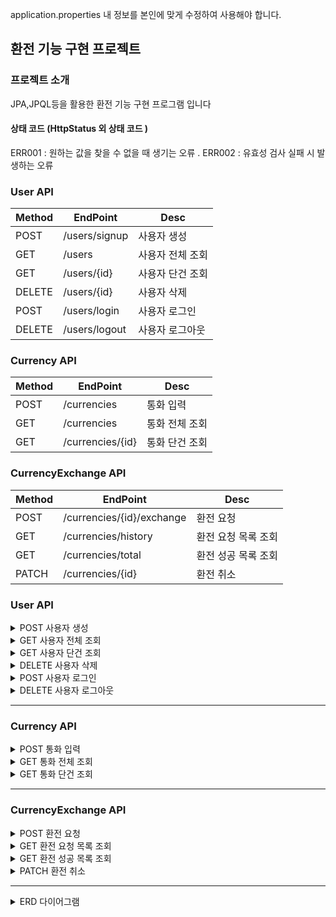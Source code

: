 application.properties 내 정보를 본인에 맞게 수정하여 사용해야 합니다.

## 환전 기능 구현 프로젝트

### 프로젝트 소개 
JPA,JPQL등을 활용한 환전 기능 구현 프로그램 입니다

#### 상태 코드 (HttpStatus 외 상태 코드 )
ERR001 : 원하는 값을 찾을 수 없을 때 생기는 오류 . ERR002 : 유효성 검사 실패 시 발생하는 오류

### User API
| Method | EndPoint      | Desc      |
|--------|---------------|-----------|
| POST   | /users/signup | 사용자 생성    |
| GET    | /users        | 사용자 전체 조회 |
| GET    | /users/{id}   | 사용자 단건 조회 |
| DELETE | /users/{id}   | 사용자 삭제    |
| POST   | /users/login  | 사용자 로그인   |
| DELETE | /users/logout | 사용자 로그아웃  |

### Currency API
| Method | EndPoint         | Desc     |
|--------|------------------|----------|
| POST   | /currencies      | 통화 입력    |
| GET    | /currencies      | 통화 전체 조회 |
| GET    | /currencies/{id} | 통화 단건 조회 |

### CurrencyExchange API
| Method | EndPoint                  | Desc        |
|--------|---------------------------|-------------|
| POST   | /currencies/{id}/exchange | 환전 요청       |
| GET    | /currencies/history       | 환전 요청 목록 조회 |
| GET    | /currencies/total         | 환전 성공 목록 조회 |
| PATCH  | /currencies/{id}          | 환전 취소       |

### User API
<details>
<summary>POST 사용자 생성</summary>
<div markdown="1">  
API PATH : /users/signup

- Request

| 파라미터     |타입  |필수여부| 설명  |
|----------|------|------|-----|
| username |String|O     | 이름  |
| email    |String|O     | 이메일 |

```json
{
    "name":"사용자",
    "email":"Abcd1234@gmail.com"
}
```
 - Response

| 파라미터     | 타입     |필수여부| 설명        |
|----------|--------|------|-----------|
| id       | Long   |O     | 작성자 고유 번호 |
| username | String |O     | 이름        |
| email    | String |O     | 이메일       |

```json
{
    "id":1,
    "name":"사용자",
    "email":"Abcd1234@gmail.com"
}
```

</div>
</details>


<details>
<summary>GET 사용자 전체 조회</summary>
<div markdown="1"> 
API PATH : /users

- Response

| 파라미터     | 타입     |필수여부| 설명        |
|----------|--------|------|-----------|
| id       | Long   |O     | 작성자 고유 번호 |
| username | String |O     | 이름        |
| email    | String |O     | 이메일       |

```json
[
    {
        "id": 1,
        "name": "사용자1",
        "email": "Abcd1234@gmail.com"
    },
    {
        "id": 2,
        "name": "사용자2",
        "email": "1234Abcd@gmail.com"
    }
]

```

</div>
</details>

<details>
<summary>GET 사용자 단건 조회</summary>
<div markdown="1"> 
API PATH : /users/{id}

- Response

| 파라미터     | 타입     |필수여부| 설명        |
|----------|--------|------|-----------|
| id       | Long   |O     | 작성자 고유 번호 |
| username | String |O     | 이름        |
| email    | String |O     | 이메일       |

```json
    {
        "id": 1,
        "name": "사용자1",
        "email": "Abcd1234@gmail.com"
    }
```

</div>
</details>

<details>
<summary>DELETE 사용자 삭제</summary>
<div markdown="1"> 
API PATH : /users/{id}

- Response

| 파라미터   | 타입     |필수여부| 설명   |
|--------|--------|------|------|
|        | String |O     | 성공 메시지 |


```text
    정상적으로 삭제 되었습니다.
```

</div>
</details>

<details>
<summary>POST 사용자 로그인</summary>
<div markdown="1"> 
API PATH : /users/login

- Request

| 파라미터     |타입  |필수여부| 설명  |
|----------|------|------|-----|
| username |String|O     | 이름  |
| email    |String|O     | 이메일 |

```json
    {
        "name": "사용자1",
        "email": "Abcd1234@gmail.com"
    }
```

- Response (성공)
```text

```
- Response(실패)

| 파라미터     | 타입     |필수여부| 설명        |
|----------|--------|------|-----------|
| username | String |O     | 이름        |
| email    | String |O     | 이메일       |

```json
    {
        "errorCode": "ERR002",
        "errorMessage": "이메일을 입력하세요"
    }
```

</div>
</details>

<details>
<summary>DELETE 사용자 로그아웃</summary>
<div markdown="1"> 
API PATH : /users/logout

- Response 

```text

```

</div>
</details>

---
### Currency API

<details>
<summary>POST 통화 입력</summary>
<div markdown="1"> 
API PATH : /currencies

- Request

| 파라미터         | 타입         |필수여부| 설명    |
|--------------|------------|------|-------|
| currencyName | String     |O     | 통화 이름 |
| exchangeRate | BigDecimal |O     | 환율    |
| symbol       | String     |O     | 통화 기호 |

- Response

| 파라미터         | 타입         |필수여부| 설명        |
|--------------|------------|------|-----------|
| Id           | Long       |O     | 통화 고유 식별자 |
| currencyName | String     |O     | 통화 이름     |
| exchangeRate | BigDecimal |O     | 환율        |
| symbol       | String     |O     | 통화 기호     |

```json
{
    "id": 1,
    "currencyName": "USD",
    "exchangeRate": 1393,
    "symbol": "$"
}
```

</div>
</details>

<details>
<summary>GET 통화 전체 조회</summary>
<div markdown="1"> 
API PATH : /currencies

- Response

| 파라미터         | 타입         |필수여부| 설명        |
|--------------|------------|------|-----------|
| Id           | Long       |O     | 통화 고유 식별자 |
| currencyName | String     |O     | 통화 이름     |
| exchangeRate | BigDecimal |O     | 환율        |
| symbol       | String     |O     | 통화 기호     |

```json
[
    {
        "id": 1,
        "currencyName": "USD",
        "exchangeRate": 1393.00,
        "symbol": "$"
    },
    {
        "id": 2,
        "currencyName": "JPY",
        "exchangeRate": 9.20,
        "symbol": "円"
    }
]
```
</div>
</details>

<details>
<summary>GET 통화 단건 조회</summary>
<div markdown="1"> 
API PATH : /currencies/{id}

- Response

| 파라미터         | 타입         |필수여부| 설명        |
|--------------|------------|------|-----------|
| Id           | Long       |O     | 통화 고유 식별자 |
| currencyName | String     |O     | 통화 이름     |
| exchangeRate | BigDecimal |O     | 환율        |
| symbol       | String     |O     | 통화 기호     |

```json
{
  "id": 1,
  "currencyName": "USD",
  "exchangeRate": 1393,
  "symbol": "$"
}
```
</div>
</details>

---
### CurrencyExchange API

<details>
<summary>POST 환전 요청</summary>
<div markdown="1"> 
API PATH : /currencies/{id}/exchange

- Request

 | 파라미터             | 타입         |필수여부| 설명        |
 |------------------|------------|------|-----------|
 | id               | Long       |O     | 통화 고유 식별자 |
 | preExchangeAmount | Long       |O     | 환전 전 금액   |

```json
{
  "preExchangeAmount":100
}
```
- Response

| 파라미터         | 타입         |필수여부| 설명       |
|--------------|------------|------|----------|
| preExchangeAmount| Long       |O     | 환전 전 금액  |
| postExchangeAmount | BigDecimal |O     | 환전 후 금액  |
| status | String     |O     | 환전 요청 상태 |

```json
{
  "preExchangeAmount": 100,
  "postExchangeAmount": 11,
  "status": "NORMAL"
}
```
</div>
</details>

<details>
<summary>GET 환전 요청 목록 조회</summary>
<div markdown="1"> 
API PATH : /currencies/history

- Request

```json

```
- Response

| 파라미터               | 타입         |필수여부| 설명        |
|--------------------|------------|------|-----------|
| id                 | Long       |O     | 환전 접수 식별자 |
| preExchangeAmount  | Long       |O     | 환전 전 금액   |
| postExchangeAmount | BigDecimal |O     | 환전 전 금액     |
| status             | String     |O     | 환전 요청 상태  |

```json
[
  {
    "id": 1,
    "preExchangeAmount": 100,
    "postExchangeAmount": 11.00,
    "status": "CANCELED"
  },
  {
    "id": 2,
    "preExchangeAmount": 100,
    "postExchangeAmount": 11.00,
    "status": "NORMAL"
  },
  {
    "id": 3,
    "preExchangeAmount": 100,
    "postExchangeAmount": 11.00,
    "status": "NORMAL"
  }
]
```
</div>
</details>

<details>
<summary>GET 환전 성공 목록 조회</summary>
<div markdown="1"> 
API PATH : /currencies/total

- Response

| 파라미터               | 타입         |필수여부| 설명              |
|--------------------|------------|------|-----------------|
| count              | Long       |O     | 환전 신청 횟수(취소 제외) |
| totalAmountInKrw  | Long       |O     | 환전 신청한 총 금액     |

```json
[
  {
    "count": 3,
    "totalAmountInKrw": 300
  }
]
```
</div>
</details>

<details>
<summary>PATCH 환전 취소</summary>
<div markdown="1"> 
API PATH : /currencies/{id}

- Request

| 파라미터   | 타입         |필수여부| 설명        |
|--------|------------|------|-----------|
|  id    | Long       |O     | 환전 접수 식별자 |

- Response

```json

```
</div>
</details>

---
<details>
<summary>ERD 다이어그램</summary>
<div markdown="1"> 

![image](https://github.com/user-attachments/assets/39709512-eec7-4edc-a6c9-adf08b2e191e)

</div>
</details>



